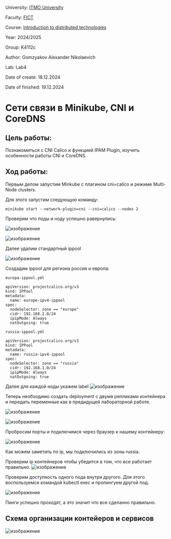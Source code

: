 University: [ITMO University](https://itmo.ru/ru/)

Faculty: [FICT](https://fict.itmo.ru)

Course: [Introduction to distributed technologies](https://github.com/itmo-ict-faculty/introduction-to-distributed-technologies)

Year: 2024/2025

Group: K4112c

Author: Gomzyakov Alexander Nikolaevich

Lab: Lab4

Date of create: 18.12.2024

Date of finished: 19.12.2024

# Сети связи в Minikube, CNI и CoreDNS #

## Цель работы: ##
Познакомиться с CNI Calico и функцией IPAM Plugin, изучить особенности работы CNI и CoreDNS.

## Ход работы: ##

Первым делом запустим Minkube с плагином cni=calico и режиме Multi-Node clusters. 

Для этого запустим следующую команду:

```
minikube start --network-plugin=cni --cni=calico --nodes 2
```

Проверим что поды и ноду успешно равернулись: 

![изображение](https://github.com/user-attachments/assets/d6958ae5-c526-41b1-9cfb-20323c66a9df)

![изображение](https://github.com/user-attachments/assets/956d678f-f84c-4d7d-999c-37e4406e0f85)

Далее удалим стандартный ippool

![изображение](https://github.com/user-attachments/assets/53403436-dc6b-492c-b140-bc901ee28ab0)

Создадим ippool для региона россия и европа:

`
europa-ippool.yml
`


```
apiVersion: projectcalico.org/v3
kind: IPPool
metadata: 
  name: europe-ipv4-ippool
spec:
  nodeSelector: zone == "europe"
  cidr: 192.168.2.0/24
  ipipMode: Always
  natOutgoing: true
```

`
russia-ippool.yml
`

```
apiVersion: projectcalico.org/v3
kind: IPPool
metadata: 
  name: russia-ipv4-ippool
spec:
  nodeSelector: zone == "russia"
  cidr: 192.168.1.0/24
  ipipMode: Always
  natOutgoing: true
```

Далее для каждой ноды укажем label
![изображение](https://github.com/user-attachments/assets/89d77928-7362-475b-8af4-c4fca8c293ff)

Теперь необходимо создать deployment с двумя репликами контейнера и передать переменные как в предидущей лабораторной работе. 

![изображение](https://github.com/user-attachments/assets/0a533ac4-7e8f-4fcd-a9d1-26e63e36adef)

![изображение](https://github.com/user-attachments/assets/7be852d3-fdcd-4650-aa2c-cdcfa7efd3b4)

Пробросим порты и подключимся через браузер к нашему контейнеру: 

![изображение](https://github.com/user-attachments/assets/197f5b49-1557-402d-80cc-002692969368)

Как можем заметить по ip, мы подключились из зоны russia.

Проверим ip контейнеров чтобы убедится в том, что все работает правильно. 
![изображение](https://github.com/user-attachments/assets/101a6543-7807-4122-aa5c-3d09b508e9a7)

Проверим доступность одного пода внутри другого. Для этого воспользуемся командой kubectl exec и пропингуем другой под. 

![изображение](https://github.com/user-attachments/assets/5b2fb1d3-6a2b-46db-86f4-986b4c1bf8c6)

Пинги успешно проходят, а это значит что все сделанно правильно.


## Схема организации контейеров и сервисов ##

![изображение](https://github.com/user-attachments/assets/0da1d58d-28e1-4e6c-82f7-b4be4ad26854)
